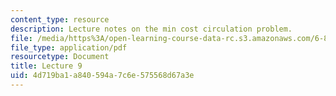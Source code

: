 ```yaml
---
content_type: resource
description: Lecture notes on the min cost circulation problem.
file: /media/https%3A/open-learning-course-data-rc.s3.amazonaws.com/6-854j-advanced-algorithms-fall-2008/4d719ba1a840594a7c6e575568d67a3e_lect10_15.pdf
file_type: application/pdf
resourcetype: Document
title: Lecture 9
uid: 4d719ba1-a840-594a-7c6e-575568d67a3e
---
```


